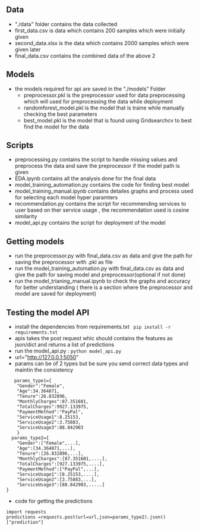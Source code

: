 ## Data 
- "./data" folder contains the data collected 
- first_data.csv is data which contains 200 samples which were initially given 
- second_data.xlsx  is the data which contains 2000 samples which were given later 
- final_data.csv contains the combined data of the above 2 


## Models
- the models required for api are saved in the "./models" Folder 
  - preprocessor.pkl is the preprocessor used for data preprocessing which will used for preprocessing the data while deployment 
  - randomforest_model.pkl is the model that is traine while manually checking the best parameters 
  - best_model.pkl is the model that is found using Gridsearchcv to best find the model for the data 

## Scripts 
- preprocessing.py contains the script to handle missing values and preprocess the data and save the preprocessor if the model path is given 
- EDA.ipynb contains all the analysis done for the final data 
- model_training_automation.py contains the code for finding best model 
- model_training_manual.ipynb contains detailes graphs and process used for selecting each model hyper paramters 
- recommendation.py contains the script for recommending services to user based on ther service usage , the recommendation used is cosine similarity 
- model_api.py contains the script for deployment of the model 



## Getting models 
- run the preprocessor.py with final_data.csv as data and give the path for saving the preprocessor with .pkl as file 
- run the model_training_automation.py with final_data.csv as data and give the path for saving model  and preprocessor(optional if not done)
- run the model_trianing_manual.ipynb to check the graphs and accuracy for better understanding ( there is a section where the preprocessor and model are saved for deployment)

## Testing the model API 
- install the dependencies from requirements.txt ` pip install -r requirements.txt`
- apis takes the post request whic should contains the features as json/dict and returns a list of predictions 
- run the model_api.py :  `python model_api.py`
- url="http://127.0.0.1:5050"
- params can be of 2 types  but be sure you send correct data types and maintin the consistency 
```
   params_type1={
    "Gender":"Female",
    "Age":34.364871,
    "Tenure":26.832896,
    "MonthlyCharges":87.351601,
    "TotalCharges":9927.133975,
    "PaymentMethod":"PayPal",
    "ServiceUsage1":8.25153,
    "ServiceUsage2":3.75883,
    "ServiceUsage3":88.842903
    }
  params_type2={
    "Gender":["Female",...],
    "Age":[34.364871,...],
    "Tenure":[26.832896,...],
    "MonthlyCharges":[87.351601,....],
    "TotalCharges":[927.133975,....],
    "PaymentMethod":["PayPal",...],
    "ServiceUsage1":[8.25153,....],
    "ServiceUsage2":[3.75883,...],
    "ServiceUsage3":[88.842903,.....]
}
```
- code for getting the predictions 

```
import requests
predictions =requests.post(url=url,json=params_type2).json()["prediction"]
```
